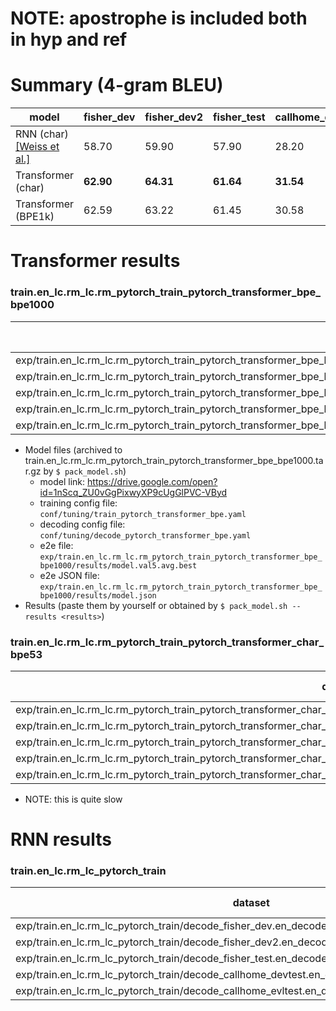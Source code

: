 # NOTE: apostrophe is included both in hyp and ref

# Summary (4-gram BLEU)
|model|fisher_dev|fisher_dev2|fisher_test|callhome_devtest|callhome_evltest|
|-----|----------|-----------|-----------|----------------|----------------|
|RNN (char) [[Weiss et al.]](https://arxiv.org/abs/1703.08581)|58.70|59.90|57.90|28.20|27.90|
|Transformer (char) |**62.90**|**64.31**|**61.64**|**31.54**|**31.62**|
|Transformer (BPE1k)|62.59|63.22|61.45|30.58|29.86|


# Transformer results
### train.en_lc.rm_lc.rm_pytorch_train_pytorch_transformer_bpe_bpe1000
|dataset|BLEU|1-gram|2-gram|3-gram|4-gram|BP|ratio|hyp_len|ref_len|
|---|---|---|---|---|---|---|---|---|---|
|exp/train.en_lc.rm_lc.rm_pytorch_train_pytorch_transformer_bpe_bpe1000/decode_fisher_dev.en_decode_pytorch_transformer_bpe|**62.59**|88.0|71.0|56.1|43.8|1.000|1.001|39799|39772|
|exp/train.en_lc.rm_lc.rm_pytorch_train_pytorch_transformer_bpe_bpe1000/decode_fisher_dev2.en_decode_pytorch_transformer_bpe|**63.22**|88.2|71.6|57.0|44.6|0.998|0.998|38815|38877|
|exp/train.en_lc.rm_lc.rm_pytorch_train_pytorch_transformer_bpe_bpe1000/decode_fisher_test.en_decode_pytorch_transformer_bpe|**61.45**|87.9|70.1|54.8|42.2|1.000|1.002|38852|38761|
|exp/train.en_lc.rm_lc.rm_pytorch_train_pytorch_transformer_bpe_bpe1000/decode_callhome_devtest.en_decode_pytorch_transformer_bpe|**30.58**|61.6|37.6|24.2|16.0|0.994|0.994|37198|37416|
|exp/train.en_lc.rm_lc.rm_pytorch_train_pytorch_transformer_bpe_bpe1000/decode_callhome_evltest.en_decode_pytorch_transformer_bpe|**29.86**|60.0|36.2|23.6|15.6|0.999|0.999|18435|18457|

- Model files (archived to train.en_lc.rm_lc.rm_pytorch_train_pytorch_transformer_bpe_bpe1000.tar.gz by `$ pack_model.sh`)
  - model link: https://drive.google.com/open?id=1nScq_ZU0vGgPixwyXP9cUgGlPVC-VByd
  - training config file: `conf/tuning/train_pytorch_transformer_bpe.yaml`
  - decoding config file: `conf/tuning/decode_pytorch_transformer_bpe.yaml`
  - e2e file: `exp/train.en_lc.rm_lc.rm_pytorch_train_pytorch_transformer_bpe_bpe1000/results/model.val5.avg.best`
  - e2e JSON file: `exp/train.en_lc.rm_lc.rm_pytorch_train_pytorch_transformer_bpe_bpe1000/results/model.json`
- Results (paste them by yourself or obtained by `$ pack_model.sh --results <results>`)

### train.en_lc.rm_lc.rm_pytorch_train_pytorch_transformer_char_bpe53
|dataset|BLEU|1-gram|2-gram|3-gram|4-gram|BP|ratio|hyp_len|ref_len|
|---|---|---|---|---|---|---|---|---|---|
|exp/train.en_lc.rm_lc.rm_pytorch_train_pytorch_transformer_char_bpe53/decode_fisher_dev.en_decode_pytorch_transformer_char|**62.90**|88.9|72.6|58.0|45.5|0.979|0.979|39095|39926|
|exp/train.en_lc.rm_lc.rm_pytorch_train_pytorch_transformer_char_bpe53/decode_fisher_dev2.en_decode_pytorch_transformer_char|**64.31**|89.3|73.2|58.9|46.5|0.988|0.989|38505|38952|
|exp/train.en_lc.rm_lc.rm_pytorch_train_pytorch_transformer_char_bpe53/decode_fisher_test.en_decode_pytorch_transformer_char|**61.64**|88.8|71.5|56.3|43.6|0.981|0.982|38234|38954|
|exp/train.en_lc.rm_lc.rm_pytorch_train_pytorch_transformer_char_bpe53/decode_callhome_devtest.en_decode_pytorch_transformer_char|**31.54**|62.6|38.9|25.7|17.5|0.975|0.975|36496|37416|
|exp/train.en_lc.rm_lc.rm_pytorch_train_pytorch_transformer_char_bpe53/decode_callhome_evltest.en_decode_pytorch_transformer_char|**31.62**|61.5|38.3|25.3|17.1|0.994|0.994|18354|18457|
- NOTE: this is quite slow


# RNN results
### train.en_lc.rm_lc_pytorch_train
|dataset|BLEU|1-gram|2-gram|3-gram|4-gram|BP|ratio|hyp_len|ref_len|
|---|---|---|---|---|---|---|---|---|---|
|exp/train.en_lc.rm_lc_pytorch_train/decode_fisher_dev.en_decode_pytorch_transformer_char|**60.68**|86.3|69.2|54.3|41.8|1.000|1.015|40791|40196|
|exp/train.en_lc.rm_lc_pytorch_train/decode_fisher_dev2.en_decode_pytorch_transformer_char|**62.05**|87.3|70.5|55.7|43.2|1.000|1.009|39726|39360|
|exp/train.en_lc.rm_lc_pytorch_train/decode_fisher_test.en_decode_pytorch_transformer_char|**59.63**|86.5|68.6|53.0|40.2|1.000|1.019|39922|39186|
|exp/train.en_lc.rm_lc_pytorch_train/decode_callhome_devtest.en_decode_pytorch_transformer_char|**29.46**|60.2|36.2|22.9|15.1|1.000|1.020|38168|37424|
|exp/train.en_lc.rm_lc_pytorch_train/decode_callhome_evltest.en_decode_pytorch_transformer_char|**28.97**|58.4|35.1|22.7|15.2|1.000|1.036|19129|18463|
